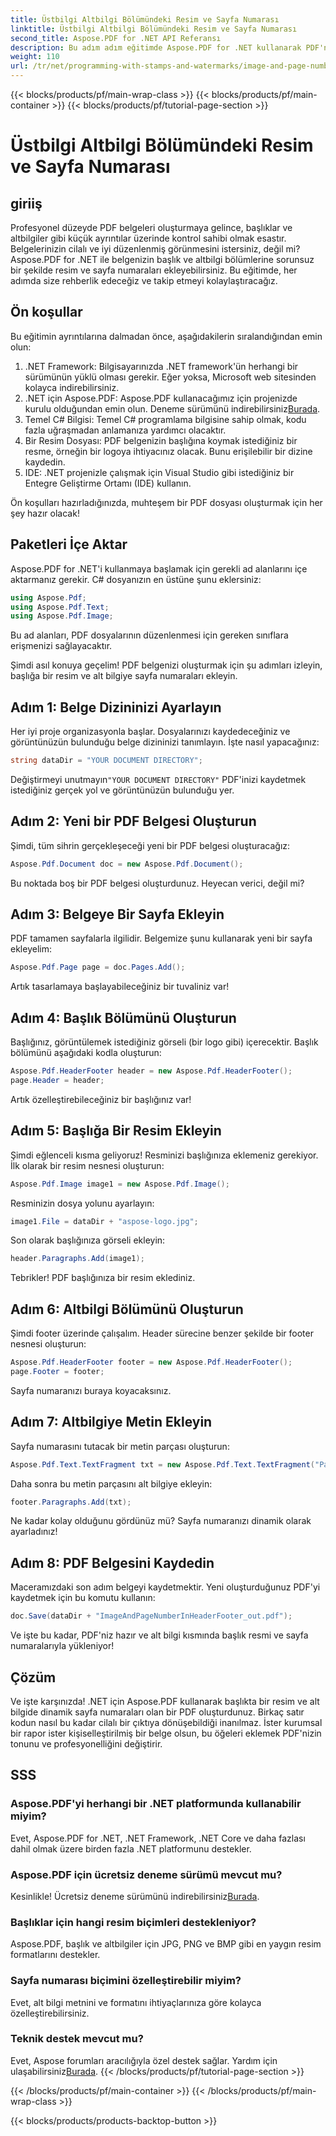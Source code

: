 ```yaml
---
title: Üstbilgi Altbilgi Bölümündeki Resim ve Sayfa Numarası
linktitle: Üstbilgi Altbilgi Bölümündeki Resim ve Sayfa Numarası
second_title: Aspose.PDF for .NET API Referansı
description: Bu adım adım eğitimde Aspose.PDF for .NET kullanarak PDF'nizin üst bilgi ve alt bilgisine nasıl resim ve sayfa numarası ekleyeceğinizi öğrenin.
weight: 110
url: /tr/net/programming-with-stamps-and-watermarks/image-and-page-number-in-header-footer-section/
---
```


{{< blocks/products/pf/main-wrap-class >}}
{{< blocks/products/pf/main-container >}}
{{< blocks/products/pf/tutorial-page-section >}}

# Üstbilgi Altbilgi Bölümündeki Resim ve Sayfa Numarası

## giriiş

Profesyonel düzeyde PDF belgeleri oluşturmaya gelince, başlıklar ve altbilgiler gibi küçük ayrıntılar üzerinde kontrol sahibi olmak esastır. Belgelerinizin cilalı ve iyi düzenlenmiş görünmesini istersiniz, değil mi? Aspose.PDF for .NET ile belgenizin başlık ve altbilgi bölümlerine sorunsuz bir şekilde resim ve sayfa numaraları ekleyebilirsiniz. Bu eğitimde, her adımda size rehberlik edeceğiz ve takip etmeyi kolaylaştıracağız.

## Ön koşullar

Bu eğitimin ayrıntılarına dalmadan önce, aşağıdakilerin sıralandığından emin olun:

1. .NET Framework: Bilgisayarınızda .NET framework'ün herhangi bir sürümünün yüklü olması gerekir. Eğer yoksa, Microsoft web sitesinden kolayca indirebilirsiniz.
2.  .NET için Aspose.PDF: Aspose.PDF kullanacağımız için projenizde kurulu olduğundan emin olun. Deneme sürümünü indirebilirsiniz[Burada](https://releases.aspose.com/pdf/net/).
3. Temel C# Bilgisi: Temel C# programlama bilgisine sahip olmak, kodu fazla uğraşmadan anlamanıza yardımcı olacaktır.
4. Bir Resim Dosyası: PDF belgenizin başlığına koymak istediğiniz bir resme, örneğin bir logoya ihtiyacınız olacak. Bunu erişilebilir bir dizine kaydedin. 
5. IDE: .NET projenizle çalışmak için Visual Studio gibi istediğiniz bir Entegre Geliştirme Ortamı (IDE) kullanın.

Ön koşulları hazırladığınızda, muhteşem bir PDF dosyası oluşturmak için her şey hazır olacak!

## Paketleri İçe Aktar

Aspose.PDF for .NET'i kullanmaya başlamak için gerekli ad alanlarını içe aktarmanız gerekir. C# dosyanızın en üstüne şunu eklersiniz:

```csharp
using Aspose.Pdf;
using Aspose.Pdf.Text;
using Aspose.Pdf.Image;
```

Bu ad alanları, PDF dosyalarının düzenlenmesi için gereken sınıflara erişmenizi sağlayacaktır.

Şimdi asıl konuya geçelim! PDF belgenizi oluşturmak için şu adımları izleyin, başlığa bir resim ve alt bilgiye sayfa numaraları ekleyin.

## Adım 1: Belge Dizininizi Ayarlayın

Her iyi proje organizasyonla başlar. Dosyalarınızı kaydedeceğiniz ve görüntünüzün bulunduğu belge dizininizi tanımlayın. İşte nasıl yapacağınız:

```csharp
string dataDir = "YOUR DOCUMENT DIRECTORY";
```

 Değiştirmeyi unutmayın`"YOUR DOCUMENT DIRECTORY"` PDF'inizi kaydetmek istediğiniz gerçek yol ve görüntünüzün bulunduğu yer.

## Adım 2: Yeni bir PDF Belgesi Oluşturun

Şimdi, tüm sihrin gerçekleşeceği yeni bir PDF belgesi oluşturacağız:

```csharp
Aspose.Pdf.Document doc = new Aspose.Pdf.Document();
```

Bu noktada boş bir PDF belgesi oluşturdunuz. Heyecan verici, değil mi?

## Adım 3: Belgeye Bir Sayfa Ekleyin

PDF tamamen sayfalarla ilgilidir. Belgemize şunu kullanarak yeni bir sayfa ekleyelim:

```csharp
Aspose.Pdf.Page page = doc.Pages.Add();
```

Artık tasarlamaya başlayabileceğiniz bir tuvaliniz var!

## Adım 4: Başlık Bölümünü Oluşturun

Başlığınız, görüntülemek istediğiniz görseli (bir logo gibi) içerecektir. Başlık bölümünü aşağıdaki kodla oluşturun:

```csharp
Aspose.Pdf.HeaderFooter header = new Aspose.Pdf.HeaderFooter();
page.Header = header;
```

Artık özelleştirebileceğiniz bir başlığınız var!

## Adım 5: Başlığa Bir Resim Ekleyin

Şimdi eğlenceli kısma geliyoruz! Resminizi başlığınıza eklemeniz gerekiyor. İlk olarak bir resim nesnesi oluşturun:

```csharp
Aspose.Pdf.Image image1 = new Aspose.Pdf.Image();
```

Resminizin dosya yolunu ayarlayın:

```csharp
image1.File = dataDir + "aspose-logo.jpg";
```

Son olarak başlığınıza görseli ekleyin:

```csharp
header.Paragraphs.Add(image1);
```

Tebrikler! PDF başlığınıza bir resim eklediniz.

## Adım 6: Altbilgi Bölümünü Oluşturun

Şimdi footer üzerinde çalışalım. Header sürecine benzer şekilde bir footer nesnesi oluşturun:

```csharp
Aspose.Pdf.HeaderFooter footer = new Aspose.Pdf.HeaderFooter();
page.Footer = footer;
```

Sayfa numaranızı buraya koyacaksınız. 

## Adım 7: Altbilgiye Metin Ekleyin

Sayfa numarasını tutacak bir metin parçası oluşturun:

```csharp
Aspose.Pdf.Text.TextFragment txt = new Aspose.Pdf.Text.TextFragment("Page: ($p of $P ) ");
```

Daha sonra bu metin parçasını alt bilgiye ekleyin:

```csharp
footer.Paragraphs.Add(txt);
```

Ne kadar kolay olduğunu gördünüz mü? Sayfa numaranızı dinamik olarak ayarladınız!

## Adım 8: PDF Belgesini Kaydedin

Maceramızdaki son adım belgeyi kaydetmektir. Yeni oluşturduğunuz PDF'yi kaydetmek için bu komutu kullanın:

```csharp
doc.Save(dataDir + "ImageAndPageNumberInHeaderFooter_out.pdf");
```

Ve işte bu kadar, PDF'niz hazır ve alt bilgi kısmında başlık resmi ve sayfa numaralarıyla yükleniyor!

## Çözüm

Ve işte karşınızda! .NET için Aspose.PDF kullanarak başlıkta bir resim ve alt bilgide dinamik sayfa numaraları olan bir PDF oluşturdunuz. Birkaç satır kodun nasıl bu kadar cilalı bir çıktıya dönüşebildiği inanılmaz. İster kurumsal bir rapor ister kişiselleştirilmiş bir belge olsun, bu öğeleri eklemek PDF'nizin tonunu ve profesyonelliğini değiştirir.

## SSS

### Aspose.PDF'yi herhangi bir .NET platformunda kullanabilir miyim?
Evet, Aspose.PDF for .NET, .NET Framework, .NET Core ve daha fazlası dahil olmak üzere birden fazla .NET platformunu destekler.

### Aspose.PDF için ücretsiz deneme sürümü mevcut mu?
 Kesinlikle! Ücretsiz deneme sürümünü indirebilirsiniz[Burada](https://releases.aspose.com/).

### Başlıklar için hangi resim biçimleri destekleniyor?
Aspose.PDF, başlık ve altbilgiler için JPG, PNG ve BMP gibi en yaygın resim formatlarını destekler.

### Sayfa numarası biçimini özelleştirebilir miyim?
Evet, alt bilgi metnini ve formatını ihtiyaçlarınıza göre kolayca özelleştirebilirsiniz.

### Teknik destek mevcut mu?
 Evet, Aspose forumları aracılığıyla özel destek sağlar. Yardım için ulaşabilirsiniz[Burada](https://forum.aspose.com/c/pdf/10).
{{< /blocks/products/pf/tutorial-page-section >}}

{{< /blocks/products/pf/main-container >}}
{{< /blocks/products/pf/main-wrap-class >}}

{{< blocks/products/products-backtop-button >}}
